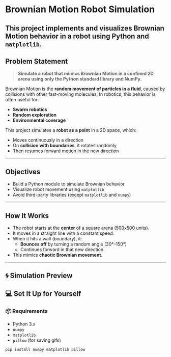 # Brownian Motion Robot Simulation

## This project implements and visualizes **Brownian Motion** behavior in a robot using Python and `matplotlib`.

## Problem Statement

> **Simulate a robot that mimics Brownian Motion in a confined 2D arena using only the Python standard library and NumPy.**

Brownian Motion is the **random movement of particles in a fluid**, caused by collisions with other fast-moving molecules. In robotics, this behavior is often useful for:

- **Swarm robotics**
- **Random exploration**
- **Environmental coverage**

This project simulates a **robot as a point** in a 2D space, which:

- Moves continuously in a direction
- On **collision with boundaries**, it rotates randomly
- Then resumes forward motion in the new direction

---

## Objectives

- Build a Python module to simulate Brownian behavior
- Visualize robot movement using `matplotlib`
- Avoid third-party libraries (except `matplotlib` and `numpy`)

---

## How It Works

- The robot starts at the **center** of a square arena (500x500 units).
- It moves in a straight line with a constant speed.
- When it hits a wall (boundary), it:
  - **Bounces off** by turning a random angle (30°–150°)
  - Continues forward in that new direction
- This mimics **chaotic Brownian movement**.

---

## 🌀 Simulation Preview

## 💻 Set It Up for Yourself

### 📦 Requirements

- Python 3.x
- `numpy`
- `matplotlib`
- `pillow` (for saving gifs)

```bash
pip install numpy matplotlib pillow

```
